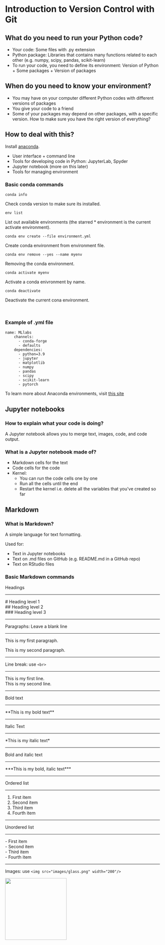 # Introduction to Version Control with Git

## What do you need to run your Python code?
- Your code: Some files with .py extension
- Python package: Libraries that contains many functions related to each other (e.g. numpy, scipy, pandas, scikit-learn)
- To run your code, you need to define its environment: Version of Python + Some packages + Version of packages

## When do you need to know your environment?
- You may have on your computer different Python codes with different versions of packages
- You give your code to a friend
- Some of your packages may depend on other packages, with a specific version. How to make sure you have the right version of everything?

## How to deal with this?
Install [anaconda](https://www.anaconda.com/products/individual).

* User interface + command line
* Tools for developing code in Python: JupyterLab, Spyder
* Jupyter notebook (more on this later)
* Tools for managing environment

### Basic conda commands
`conda info`

Check conda version to make sure its installed.

`env list`

List out available environments (the starred * environment is the current activate environment).

`conda env create --file environment.yml`

Create conda environment from environment file.

`conda env remove --yes --name myenv`

Removing the conda environment.

`conda activate myenv`

Activate a conda enivronment by name.

`conda deactivate`

Deactivate the current cona environment.

<br>

### Example of .yml file
    name: MLlabs
        channels:
          - conda-forge
          - defaults
        dependencies:
          - python=3.9
          - jupyter
          - matplotlib
          - numpy
          - pandas
          - scipy
          - scikit-learn
          - pytorch

To learn more about Anaconda environments, visit [this site](https://docs.conda.io/projects/conda/en/latest/user-guide/tasks/manage-environments.html)

## Jupyter notebooks

### How to explain what your code is doing?
A Jupyter notebook allows you to merge text, images, code, and code output.

### What is a Jupyter notebook made of?
* Markdown cells for the text
* Code cells for the code
* Kernel:
  - You can run the code cells one by one
  - Run all the cells until the end
  - Restart the kernel i.e. delete all the variables that you've created so far

## Markdown

### What is Markdown?
A simple language for text formatting.

Used for:
* Text in Jupyter notebooks
* Text on .md files on GitHub (e.g. README.md in a GitHub repo)
* Text on RStudio files

### Basic Markdown commands
Headings <br>
***
\# Heading level 1 <br>
\#\# Heading level 2 <br>
\#\#\# Heading level 3 <br>
***

Paragraphs: Leave a blank line
***
This is my first paragraph.

This is my second paragraph.
***

Line break: use `<br>`<br>
***
This is my first line.<br>
This is my second line.
***

Bold text<br>
***
\*\*This is my bold text\*\*
***

Italic Text<br>
***
\*This is my italic text\*
***

Bold and italic text
***
\*\*\*This is my bold, italic text\*\*\*
***

Ordered list
***
1. First item
2. Second item
3. Third item
4. Fourth item
***

Unordered list
***
\- First item <br>
\- Second item <br>
\- Third item <br>
\- Fourth item <br>
***

Images: use `<img src="images/glass.png" width="200"/>`

<img src="glass.png" width="200"/>